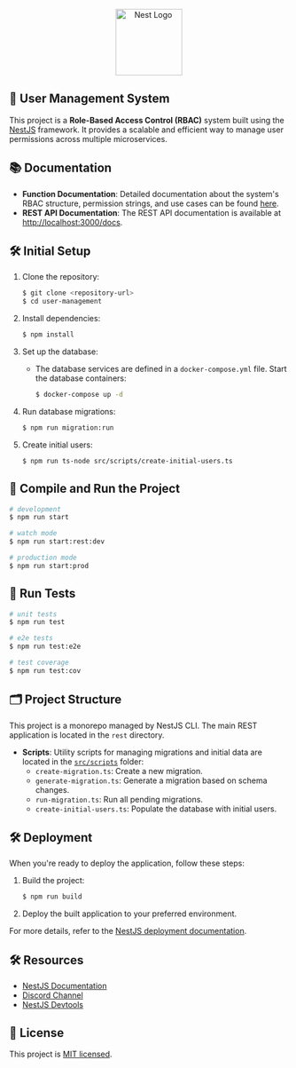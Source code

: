 <p align="center">
  <a href="http://nestjs.com/" target="blank"><img src="https://nestjs.com/img/logo-small.svg" width="120" alt="Nest Logo" /></a>
</p>

## 🧠 User Management System

This project is a **Role-Based Access Control (RBAC)** system built using the [NestJS](https://nestjs.com) framework. It provides a scalable and efficient way to manage user permissions across multiple microservices.

## 📚 Documentation

- **Function Documentation**: Detailed documentation about the system's RBAC structure, permission strings, and use cases can be found [here](./user_management_documentation.md).
- **REST API Documentation**: The REST API documentation is available at [http://localhost:3000/docs](http://localhost:3000/docs).

## 🛠️ Initial Setup

1. Clone the repository:

   ```bash
   $ git clone <repository-url>
   $ cd user-management
   ```

2. Install dependencies:

   ```bash
   $ npm install
   ```

3. Set up the database:

   - The database services are defined in a `docker-compose.yml` file. Start the database containers:
     ```bash
     $ docker-compose up -d
     ```

4. Run database migrations:

   ```bash
   $ npm run migration:run
   ```

5. Create initial users:
   ```bash
   $ npm run ts-node src/scripts/create-initial-users.ts
   ```

## 🚀 Compile and Run the Project

```bash
# development
$ npm run start

# watch mode
$ npm run start:rest:dev

# production mode
$ npm run start:prod
```

## 🧪 Run Tests

```bash
# unit tests
$ npm run test

# e2e tests
$ npm run test:e2e

# test coverage
$ npm run test:cov
```

## 🗂️ Project Structure

This project is a monorepo managed by NestJS CLI. The main REST application is located in the `rest` directory.

- **Scripts**: Utility scripts for managing migrations and initial data are located in the [`src/scripts`](./src/scripts) folder:
  - `create-migration.ts`: Create a new migration.
  - `generate-migration.ts`: Generate a migration based on schema changes.
  - `run-migration.ts`: Run all pending migrations.
  - `create-initial-users.ts`: Populate the database with initial users.

## 🛠️ Deployment

When you're ready to deploy the application, follow these steps:

1. Build the project:

   ```bash
   $ npm run build
   ```

2. Deploy the built application to your preferred environment.

For more details, refer to the [NestJS deployment documentation](https://docs.nestjs.com/deployment).

## 🛠️ Resources

- [NestJS Documentation](https://docs.nestjs.com)
- [Discord Channel](https://discord.gg/G7Qnnhy)
- [NestJS Devtools](https://devtools.nestjs.com)

## 📝 License

This project is [MIT licensed](https://opensource.org/licenses/MIT).
